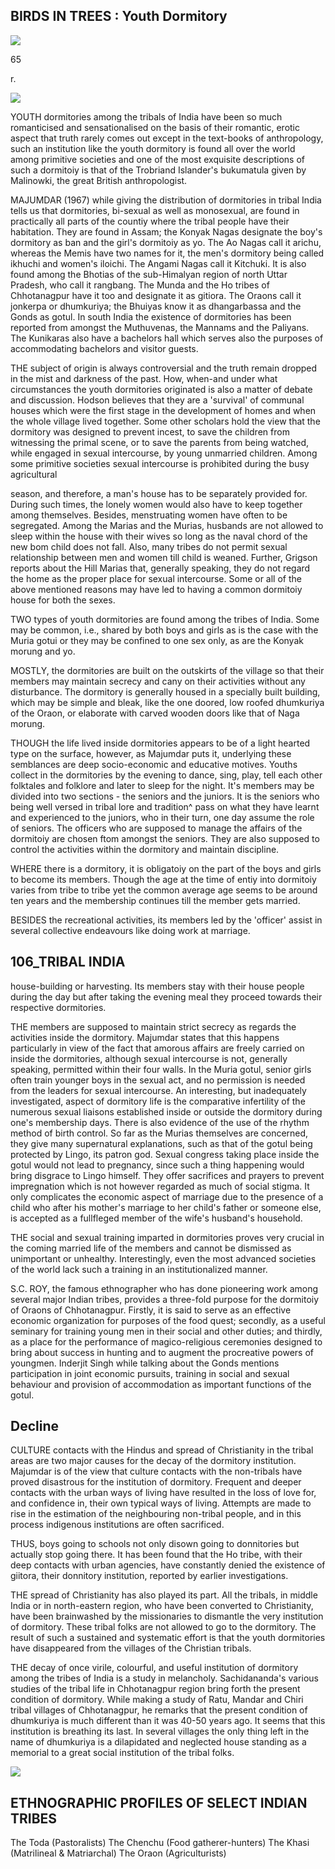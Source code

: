 ## BIRDS IN TREES : **Youth Dormitory**

![](_page_0_Picture_1.jpeg)

65

r.

![](_page_0_Picture_2.jpeg)

YOUTH dormitories among the tribals of India have been so much romanticised and sensationalised on the basis of their romantic, erotic aspect that truth rarely comes out except in the text-books of anthropology, such an institution like the youth dormitory is found all over the world among primitive societies and one of the most exquisite descriptions of such a dormitoiy is that of the Trobriand Islander's bukumatula given by Malinowki, the great British anthropologist.

MAJUMDAR (1967) while giving the distribution of dormitories in tribal India tells us that dormitories, bi-sexual as well as monosexual, are found in practically all parts of the countiy where the tribal people have their habitation. They are found in Assam; the Konyak Nagas designate the boy's dormitory as ban and the girl's dormitoiy as yo. The Ao Nagas call it arichu, whereas the Memis have two names for it, the men's dormitory being called ikhuchi and women's iloichi. The Angami Nagas call it Kitchuki. It is also found among the Bhotias of the sub-Himalyan region of north Uttar Pradesh, who call it rangbang. The Munda and the Ho tribes of Chhotanagpur have it too and designate it as gitiora. The Oraons call it jonkerpa or dhumkuriya; the Bhuiyas know it as dhangarbassa and the Gonds as gotul. In south India the existence of dormitories has been reported from amongst the Muthuvenas, the Mannams and the Paliyans. The Kunikaras also have a bachelors hall which serves also the purposes of accommodating bachelors and visitor guests.

THE subject of origin is always controversial and the truth remain dropped in the mist and darkness of the past. How, when-and under what circumstances the youth dormitories originated is also a matter of debate and discussion. Hodson believes that they are a 'survival' of communal houses which were the first stage in the development of homes and when the whole village lived together. Some other scholars hold the view that the dormitory was designed to prevent incest, to save the children from witnessing the primal scene, or to save the parents from being watched, while engaged in sexual intercourse, by young unmarried children. Among some primitive societies sexual intercourse is prohibited during the busy agricultural

season, and therefore, a man's house has to be separately provided for. During such times, the lonely women would also have to keep together among themselves. Besides, menstruating women have often to be segregated. Among the Marias and the Murias, husbands are not allowed to sleep within the house with their wives so long as the naval chord of the new bom child does not fall. Also, many tribes do not permit sexual relationship between men and women till child is weaned. Further, Grigson reports about the Hill Marias that, generally speaking, they do not regard the home as the proper place for sexual intercourse. Some or all of the above mentioned reasons may have led to having a common dormitoiy house for both the sexes.

TWO types of youth dormitories are found among the tribes of India. Some may be common, i.e., shared by both boys and girls as is the case with the Muria gotui or they may be confined to one sex only, as are the Konyak morung and yo.

MOSTLY, the dormitories are built on the outskirts of the village so that their members may maintain secrecy and cany on their activities without any disturbance. The dormitory is generally housed in a specially built building, which may be simple and bleak, like the one doored, low roofed dhumkuriya of the Oraon, or elaborate with carved wooden doors like that of Naga morung.

THOUGH the life lived inside dormitories appears to be of a light hearted type on the surface, however, as Majumdar puts it, underlying these semblances are deep socio-economic and educative motives. Youths collect in the dormitories by the evening to dance, sing, play, tell each other folktales and folklore and later to sleep for the night. It's members may be divided into two sections - the seniors and the juniors. It is the seniors who being well versed in tribal lore and tradition^ pass on what they have learnt and experienced to the juniors, who in their turn, one day assume the role of seniors. The officers who are supposed to manage the affairs of the dormitoiy are chosen ftom amongst the seniors. They are also supposed to control the activities within the dormitory and maintain discipline.

WHERE there is a dormitory, it is obligatoiy on the part of the boys and girls to become its members. Though the age at the time of entiy into dormitoiy varies from tribe to tribe yet the common average age seems to be around ten years and the membership continues till the member gets married.

BESIDES the recreational activities, its members led by the 'officer' assist in several collective endeavours like doing work at marriage.

## 106\_TRIBAL INDIA

house-building or harvesting. Its members stay with their house people during the day but after taking the evening meal they proceed towards their respective dormitories.

THE members are supposed to maintain strict secrecy as regards the activities inside the dormitory. Majumdar states that this happens particularly in view of the fact that amorous affairs are freely carried on inside the dormitories, although sexual intercourse is not, generally speaking, permitted within their four walls. In the Muria gotul, senior girls often train younger boys in the sexual act, and no permission is needed from the leaders for sexual intercourse. An interesting, but inadequately investigated, aspect of dormitory life is the comparative infertility of the numerous sexual liaisons established inside or outside the dormitory during one's membership days. There is also evidence of the use of the rhythm method of birth control. So far as the Murias themselves are concerned, they give many supernatural explanations, such as that of the gotul being protected by Lingo, its patron god. Sexual congress taking place inside the gotul would not lead to pregnancy, since such a thing happening would bring disgrace to Lingo himself. They offer sacrifices and prayers to prevent impregnation which is not however regarded as much of social stigma. It only complicates the economic aspect of marriage due to the presence of a child who after his mother's marriage to her child's father or someone else, is accepted as a fullfleged member of the wife's husband's household.

THE social and sexual training imparted in dormitories proves very crucial in the coming married life of the members and cannot be dismissed as unimportant or unhealthy. Interestingly, even the most advanced societies of the world lack such a training in an institutionalized manner.

S.C. ROY, the famous ethnographer who has done pioneering work among several major Indian tribes, provides a three-fold purpose for the dormitoiy of Oraons of Chhotanagpur. Firstly, it is said to serve as an effective economic organization for purposes of the food quest; secondly, as a useful seminary for training young men in their social and other duties; and thirdly, as a place for the performance of magico-religious ceremonies designed to bring about success in hunting and to augment the procreative powers of youngmen. Inderjit Singh while talking about the Gonds mentions participation in joint economic pursuits, training in social and sexual behaviour and provision of accommodation as important functions of the gotul.

## Decline

CULTURE contacts with the Hindus and spread of Christianity in the tribal areas are two major causes for the decay of the dormitory institution. Majumdar is of the view that culture contacts with the non-tribals have proved disastrous for the institution of dormitory. Frequent and deeper contacts with the urban ways of living have resulted in the loss of love for, and confidence in, their own typical ways of living. Attempts are made to rise in the estimation of the neighbouring non-tribal people, and in this process indigenous institutions are often sacrificed.

THUS, boys going to schools not only disown going to donnitories but actually stop going there. It has been found that the Ho tribe, with their deep contacts with urban agencies, have constantly denied the existence of giitora, their donnitory institution, reported by earlier investigations.

THE spread of Christianity has also played its part. All the tribals, in middle India or in north-eastern region, who have been converted to Christianity, have been brainwashed by the missionaries to dismantle the very institution of dormitory. These tribal folks are not allowed to go to the dormitory. The result of such a sustained and systematic effort is that the youth dormitories have disappeared from the villages of the Christian tribals.

THE decay of once virile, colourful, and useful institution of dormitory among the tribes of India is a study in melancholy. Sachidananda's various studies of the tribal life in Chhotanagpur region bring forth the present condition of dormitory. While making a study of Ratu, Mandar and Chiri tribal villages of Chhotanagpur, he remarks that the present condition of dhumkuriya is much different than it was 40-50 years ago. It seems that this institution is breathing its last. In several villages the only thing left in the name of dhumkuriya is a dilapidated and neglected house standing as a memorial to a great social institution of the tribal folks.

![](_page_4_Picture_6.jpeg)

## ETHNOGRAPHIC PROFILES OF SELECT INDIAN TRIBES

The Toda (Pastoralists) The Chenchu (Food gatherer-hunters) The Khasi (Matrilineal & Matriarchal) The Oraon (Agriculturists)